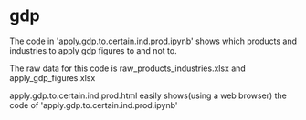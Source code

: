 # gdp

The code in 'apply.gdp.to.certain.ind.prod.ipynb' shows which products and industries to apply gdp figures to and not to.

The raw data for this code is raw_products_industries.xlsx and apply_gdp_figures.xlsx 


apply.gdp.to.certain.ind.prod.html easily shows(using a web browser) the code of 'apply.gdp.to.certain.ind.prod.ipynb'
